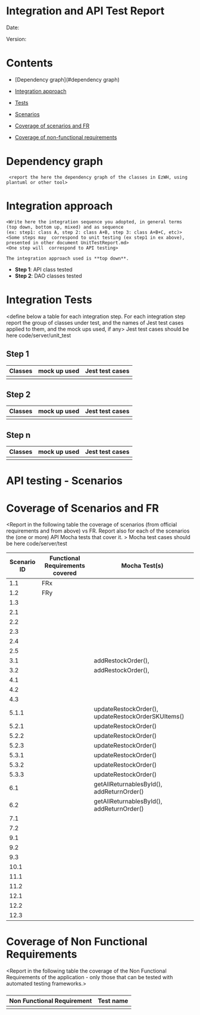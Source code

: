 # Integration and API Test Report

Date:

Version:

# Contents

- [Dependency graph](#dependency graph)

- [Integration approach](#integration)

- [Tests](#tests)

- [Scenarios](#scenarios)

- [Coverage of scenarios and FR](#scenario-coverage)
- [Coverage of non-functional requirements](#nfr-coverage)



# Dependency graph 

     <report the here the dependency graph of the classes in EzWH, using plantuml or other tool>
     
# Integration approach

    <Write here the integration sequence you adopted, in general terms (top down, bottom up, mixed) and as sequence
    (ex: step1: class A, step 2: class A+B, step 3: class A+B+C, etc)> 
    <Some steps may  correspond to unit testing (ex step1 in ex above), presented in other document UnitTestReport.md>
    <One step will  correspond to API testing>

    The integration approach used is **top down**.

* **Step 1**: API class tested 
* **Step 2**: DAO classes tested
    


#  Integration Tests

   <define below a table for each integration step. For each integration step report the group of classes under test, and the names of
     Jest test cases applied to them, and the mock ups used, if any> Jest test cases should be here code/server/unit_test

## Step 1
| Classes  | mock up used |Jest test cases |
|--|--|--|
||||


## Step 2
| Classes  | mock up used |Jest test cases |
|--|--|--|
||||


## Step n 

   
| Classes  | mock up used |Jest test cases |
|--|--|--|
||||




# API testing - Scenarios


# Coverage of Scenarios and FR


<Report in the following table the coverage of  scenarios (from official requirements and from above) vs FR. 
Report also for each of the scenarios the (one or more) API Mocha tests that cover it. >  Mocha test cases should be here code/server/test




| Scenario ID | Functional Requirements covered | Mocha  Test(s) | 
| ----------- | ------------------------------- | ----------- | 
|  1.1         | FRx                             |             |             
|  1.2         | FRy                             |             |             
| 1.3        |                                 |             |             
| 2.1        |                                 |             |             
| 2.2        |                                 |             |             
| 2.3       |                                 |             |          
| 2.4       |                                 |             |             
| 2.5    |                                 |             |             
| 3.1     |                                 | addRestockOrder(),              |             
| 3.2       |                                 | addRestockOrder(),            |             
| 4.1      |                                 |             |             
| 4.2       |                                 |             |             
| 4.3        |                                 |             |             
| 5.1.1      |                                 | updateRestockOrder(), updateRestockOrderSKUItems()             |             
| 5.2.1      |                                 | updateRestockOrder()            |             
| 5.2.2       |                                 | updateRestockOrder()            |             
| 5.2.3       |                                 | updateRestockOrder()            |             
| 5.3.1        |                                 | updateRestockOrder()            |             
| 5.3.2        |                                 | updateRestockOrder()             |             
| 5.3.3      |                                 | updateRestockOrder()             |             
| 6.1     |                                 | getAllReturnablesById(), addReturnOrder()            |       
| 6.2     |                                 | getAllReturnablesById(), addReturnOrder()             |             
| 7.1     |                                 |             |             
| 7.2      |                                 |             |             
| 9.1    |                                 |             |             
| 9.2     |                                 |             |             
| 9.3       |                                 |             |             
| 10.1      |                                 |             |   
| 11.1      |                                 |             |             
| 11.2      |                                 |             |             
| 12.1      |                                 |             |             
| 12.2      |                                 |             |             
| 12.3     |                                 |             |             






# Coverage of Non Functional Requirements


<Report in the following table the coverage of the Non Functional Requirements of the application - only those that can be tested with automated testing frameworks.>


### 

| Non Functional Requirement | Test name |
| -------------------------- | --------- |
|                            |           |

